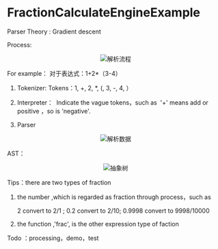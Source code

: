 # FractionCalculateEngineExample

Parser Theory : Gradient descent

Process:
<p align="center" >
  <img src="https://github.com/LMsgSendNilSelf/FractionCalculateEngineExample/blob/master/%E7%B4%A0%E6%9D%90/%E6%B5%81%E7%A8%8B.png" alt="解析流程" title="解析流程">
 
For example：
对于表达式：1+2*（3-4）

1. Tokenizer:
Tokens：1, +,  2, *, (,  3,  -,  4,  ）

2. Interpreter：
  Indicate the vague tokens，such as  '+' means add or positive ，so is 'negative'.
 
3. Parser
<p align="center" >
  <img src="https://github.com/LMsgSendNilSelf/FractionCalculateEngineExample/blob/master/%E7%B4%A0%E6%9D%90/parser" alt="解析数据" title="解析数据">
</p>

AST：
<p align="center" >
  <img src="https://github.com/LMsgSendNilSelf/FractionCalculateEngineExample/blob/master/%E7%B4%A0%E6%9D%90/ast.png" alt="抽象树" title="AST">
</p>


Tips：there are two types of fraction

1. the number  ,which is  regarded as fraction through process，such as
  
	2 convert to 2/1 ;
	0.2 convert to 2/10;
	0.9998 convert to 9998/10000

2. the function ,'frac', is the other expression type of faction 


Todo ：processing，demo，test
